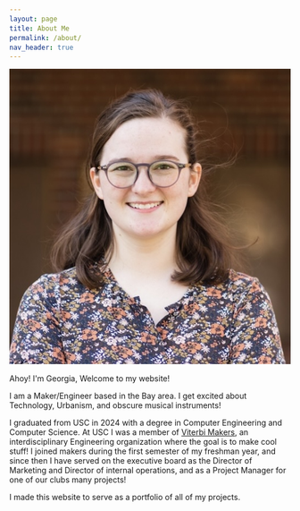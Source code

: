 ```yaml
---
layout: page
title: About Me
permalink: /about/
nav_header: true
---
```


<img src="/assets/images/GeorgiaDanehy.jpeg" alt="Georgia" title="Georgia" />

Ahoy! I'm Georgia, Welcome to my website! 

I am a Maker/Engineer based in the Bay area. I get excited about Technology, Urbanism, and obscure musical instruments!

I graduated from USC in 2024 with a degree in Computer Engineering and Computer Science. At USC I was a member of [Viterbi Makers][makers-link], an interdisciplinary Engineering organization where the goal is to make cool stuff! I joined makers during the first semester of my freshman year, and since then I have served on the executive board as the Director of Marketing and Director of internal operations, and as a Project Manager for one of our clubs many projects!

I made this website to serve as a portfolio of all of my projects.

[makers-link]: https://viterbimakers.usc.edu/
[naut-link]: https://priceschool.usc.edu/naut/
